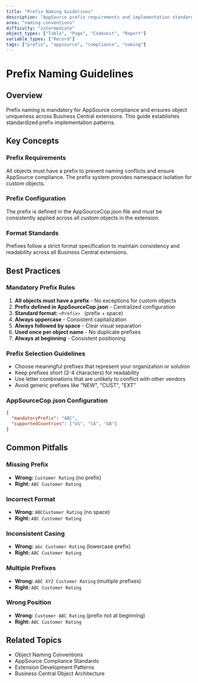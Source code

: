 ```yaml
---
title: "Prefix Naming Guidelines"  
description: "AppSource prefix requirements and implementation standards"
area: "naming-conventions"
difficulty: "intermediate"
object_types: ["Table", "Page", "Codeunit", "Report"] 
variable_types: ["Record"]
tags: ["prefix", "appsource", "compliance", "naming"]
---
```


# Prefix Naming Guidelines

## Overview

Prefix naming is mandatory for AppSource compliance and ensures object uniqueness across Business Central extensions. This guide establishes standardized prefix implementation patterns.

## Key Concepts

### Prefix Requirements
All objects must have a prefix to prevent naming conflicts and ensure AppSource compliance. The prefix system provides namespace isolation for custom objects.

### Prefix Configuration
The prefix is defined in the AppSourceCop.json file and must be consistently applied across all custom objects in the extension.

### Format Standards  
Prefixes follow a strict format specification to maintain consistency and readability across all Business Central extensions.

## Best Practices

### Mandatory Prefix Rules
1. **All objects must have a prefix** - No exceptions for custom objects
2. **Prefix defined in AppSourceCop.json** - Centralized configuration
3. **Standard format:** `<Prefix> ` (prefix + space)
4. **Always uppercase** - Consistent capitalization
5. **Always followed by space** - Clear visual separation  
6. **Used once per object name** - No duplicate prefixes
7. **Always at beginning** - Consistent positioning

### Prefix Selection Guidelines
- Choose meaningful prefixes that represent your organization or solution
- Keep prefixes short (2-4 characters) for readability
- Use letter combinations that are unlikely to conflict with other vendors
- Avoid generic prefixes like "NEW", "CUST", "EXT"

### AppSourceCop.json Configuration
```json
{
  "mandatoryPrefix": "ABC",
  "supportedCountries": ["US", "CA", "GB"]
}
```

## Common Pitfalls

### Missing Prefix
- **Wrong:** `Customer Rating` (no prefix)
- **Right:** `ABC Customer Rating`

### Incorrect Format  
- **Wrong:** `ABCCustomer Rating` (no space)
- **Right:** `ABC Customer Rating`

### Inconsistent Casing
- **Wrong:** `abc Customer Rating` (lowercase prefix)
- **Right:** `ABC Customer Rating`

### Multiple Prefixes
- **Wrong:** `ABC XYZ Customer Rating` (multiple prefixes)
- **Right:** `ABC Customer Rating`

### Wrong Position
- **Wrong:** `Customer ABC Rating` (prefix not at beginning)
- **Right:** `ABC Customer Rating`

## Related Topics

- Object Naming Conventions
- AppSource Compliance Standards
- Extension Development Patterns
- Business Central Object Architecture
